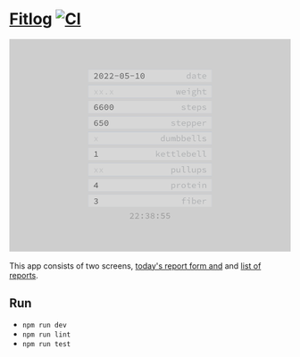 # [Fitlog](https://github.com/rusty-cluster/styleguide/blob/main/js/vue) [![CI](https://github.com/ksevelyar/fitlog-vue/actions/workflows/ci.yml/badge.svg)](https://github.com/ksevelyar/fitlog-vue/actions/workflows/ci.yml)

![today's report form](https://raw.githubusercontent.com/ksevelyar/fitlog-vue/main/doc/screens/report-form.png)



This app consists of two screens, [today's report form and](doc/report-form.md) and [list of reports](doc/reports-list.md).

## Run

* `npm run dev`
* `npm run lint`
* `npm run test`
